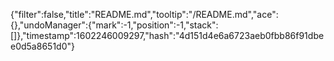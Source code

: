 {"filter":false,"title":"README.md","tooltip":"/README.md","ace":{},"undoManager":{"mark":-1,"position":-1,"stack":[]},"timestamp":1602246009297,"hash":"4d151d4e6a6723aeb0fbb86f91dbee0d5a8651d0"}